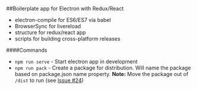 ##Boilerplate app for Electron with Redux/React

- electron-compile for ES6/ES7 via babel
- BrowserSync for livereload
- structure for redux/react app
- scripts for building cross-platform releases

####Commands
- `npm run serve` - Start electron app in development
- `npm run pack` - Create a package for distribution. Will name the package based on package.json name property. **Note:** Move the package out of `/dist` to run (see [Issue #24](https://github.com/jschr/electron-react-redux-boilerplate/issues/2))
